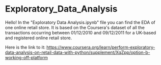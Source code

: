 # Exploratory_Data_Analysis

Hello! In the "Exploratory Data Analysis.ipynb" file you can find the EDA of one online retail store. It is based on the Coursera's dataset of all the transactions occurring between 01/12/2010 and 09/12/2011 for a UK-based and registered online retail store.

Here is the link to it: https://www.coursera.org/learn/perform-exploratory-data-analysis-on-retail-data-with-python/supplement/XqZpp/option-b-working-off-platform
